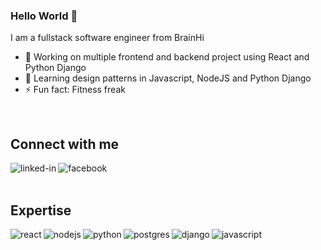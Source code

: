 ### Hello World 👋
I am a fullstack software engineer from BrainHi
- 🔭 Working on multiple frontend and backend project using React and Python Django
- 🌱 Learning design patterns in Javascript, NodeJS and Python Django
- ⚡ Fun fact: Fitness freak

<br>

## Connect with me

[<img align="left" alt="linked-in" src="https://img.shields.io/badge/linkedin-%230077B5.svg?&style=for-the-badge&logo=linkedin&logoColor=white" />](https://www.linkedin.com/in/abdiel-vega-36b9481bb/)

[<img align="left" alt="facebook" src="https://img.shields.io/badge/facebook-%231877F2.svg?&style=for-the-badge&logo=facebook&logoColor=white" />](https://www.facebook.com/abdiel.vega.9)

<br>
<br>

## Expertise
<img align="left" alt="react" src="https://img.shields.io/badge/react%20-%2320232a.svg?&style=for-the-badge&logo=react&logoColor=%2361DAFB" />

<img align="left" alt="nodejs" src="https://img.shields.io/badge/node.js%20-%2343853D.svg?&style=for-the-badge&logo=node.js&logoColor=white" />

<img align="left" alt="python" src="https://img.shields.io/badge/Python-%23232F3E?logo=python&logoColor=white&style=for-the-badge" />

<img align="left" alt="postgres" src="https://img.shields.io/badge/postgres-%23316192.svg?&style=for-the-badge&logo=postgresql&logoColor=white" />

<img align="left" alt="django" src="https://img.shields.io/badge/Django-092e20?logo=django&logoColor=white&style=for-the-badge" />

<img align="left" alt="javascript" src="https://img.shields.io/badge/Javascript-9107c8?logo=javascript&logoColor=white&style=for-the-badge" />

<br>
<br>

